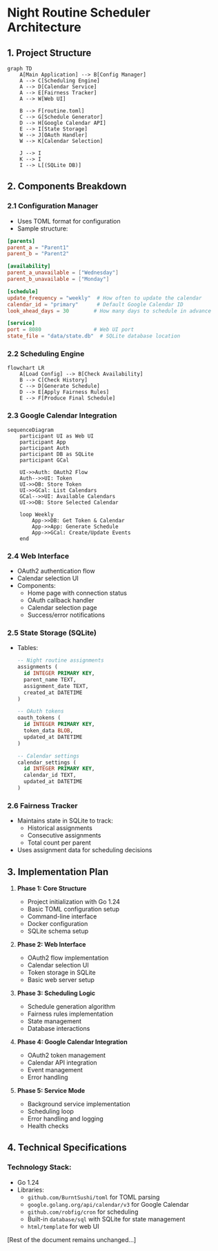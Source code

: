 # Night Routine Scheduler Architecture

## 1. Project Structure

```mermaid
graph TD
    A[Main Application] --> B[Config Manager]
    A --> C[Scheduling Engine]
    A --> D[Calendar Service]
    A --> E[Fairness Tracker]
    A --> W[Web UI]

    B --> F[routine.toml]
    C --> G[Schedule Generator]
    D --> H[Google Calendar API]
    E --> I[State Storage]
    W --> J[OAuth Handler]
    W --> K[Calendar Selection]

    J --> I
    K --> I
    I --> L[(SQLite DB)]
```

## 2. Components Breakdown

### 2.1 Configuration Manager

- Uses TOML format for configuration
- Sample structure:

```toml
[parents]
parent_a = "Parent1"
parent_b = "Parent2"

[availability]
parent_a_unavailable = ["Wednesday"]
parent_b_unavailable = ["Monday"]

[schedule]
update_frequency = "weekly"  # How often to update the calendar
calendar_id = "primary"      # Default Google Calendar ID
look_ahead_days = 30        # How many days to schedule in advance

[service]
port = 8080                 # Web UI port
state_file = "data/state.db"  # SQLite database location
```

### 2.2 Scheduling Engine

```mermaid
flowchart LR
    A[Load Config] --> B[Check Availability]
    B --> C[Check History]
    C --> D[Generate Schedule]
    D --> E[Apply Fairness Rules]
    E --> F[Produce Final Schedule]
```

### 2.3 Google Calendar Integration

```mermaid
sequenceDiagram
    participant UI as Web UI
    participant App
    participant Auth
    participant DB as SQLite
    participant GCal

    UI->>Auth: OAuth2 Flow
    Auth-->>UI: Token
    UI->>DB: Store Token
    UI->>GCal: List Calendars
    GCal-->>UI: Available Calendars
    UI->>DB: Store Selected Calendar

    loop Weekly
        App->>DB: Get Token & Calendar
        App->>App: Generate Schedule
        App->>GCal: Create/Update Events
    end
```

### 2.4 Web Interface

- OAuth2 authentication flow
- Calendar selection UI
- Components:
  - Home page with connection status
  - OAuth callback handler
  - Calendar selection page
  - Success/error notifications

### 2.5 State Storage (SQLite)

- Tables:

  ```sql
  -- Night routine assignments
  assignments (
    id INTEGER PRIMARY KEY,
    parent_name TEXT,
    assignment_date TEXT,
    created_at DATETIME
  )

  -- OAuth tokens
  oauth_tokens (
    id INTEGER PRIMARY KEY,
    token_data BLOB,
    updated_at DATETIME
  )

  -- Calendar settings
  calendar_settings (
    id INTEGER PRIMARY KEY,
    calendar_id TEXT,
    updated_at DATETIME
  )
  ```

### 2.6 Fairness Tracker

- Maintains state in SQLite to track:
  - Historical assignments
  - Consecutive assignments
  - Total count per parent
- Uses assignment data for scheduling decisions

## 3. Implementation Plan

1. **Phase 1: Core Structure**

   - Project initialization with Go 1.24
   - Basic TOML configuration setup
   - Command-line interface
   - Docker configuration
   - SQLite schema setup

2. **Phase 2: Web Interface**

   - OAuth2 flow implementation
   - Calendar selection UI
   - Token storage in SQLite
   - Basic web server setup

3. **Phase 3: Scheduling Logic**

   - Schedule generation algorithm
   - Fairness rules implementation
   - State management
   - Database interactions

4. **Phase 4: Google Calendar Integration**

   - OAuth2 token management
   - Calendar API integration
   - Event management
   - Error handling

5. **Phase 5: Service Mode**
   - Background service implementation
   - Scheduling loop
   - Error handling and logging
   - Health checks

## 4. Technical Specifications

### Technology Stack:

- Go 1.24
- Libraries:
  - `github.com/BurntSushi/toml` for TOML parsing
  - `google.golang.org/api/calendar/v3` for Google Calendar
  - `github.com/robfig/cron` for scheduling
  - Built-in `database/sql` with SQLite for state management
  - `html/template` for web UI

[Rest of the document remains unchanged...]
